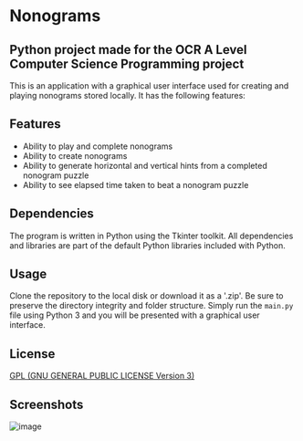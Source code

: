 # Nonograms
## Python project made for the OCR A Level Computer Science Programming project 

This is an application with a graphical user interface used for creating and playing nonograms stored locally.
It has the following features:
## Features
- Ability to play and complete nonograms
- Ability to create nonograms
- Ability to generate horizontal and vertical hints from a completed nonogram puzzle
- Ability to see elapsed time taken to beat a nonogram puzzle

## Dependencies

The program is written in Python using the Tkinter toolkit.
All dependencies and libraries are part of the default Python libraries included with Python.

## Usage

Clone the repository to the local disk or download it as a '.zip'. Be sure to preserve the directory integrity and folder structure. Simply run the `main.py` file using Python 3 and you will be presented with a graphical user interface.

## License

[GPL (GNU GENERAL PUBLIC LICENSE Version 3)](https://www.gnu.org/licenses/gpl-3.0.txt)

## Screenshots

![image](https://github.com/Weetile/nonograms/assets/7700383/6e41c7d2-c2d5-4922-9c69-cb9873c4ed38)
